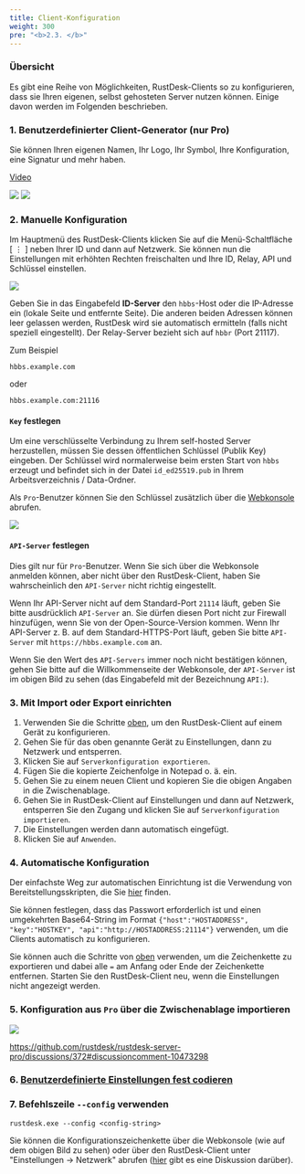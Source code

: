 ```yaml
---
title: Client-Konfiguration
weight: 300
pre: "<b>2.3. </b>"
---
```


### Übersicht

Es gibt eine Reihe von Möglichkeiten, RustDesk-Clients so zu konfigurieren, dass sie Ihren eigenen, selbst gehosteten Server nutzen können. Einige davon werden im Folgenden beschrieben.

### 1. Benutzerdefinierter Client-Generator (nur Pro)

Sie können Ihren eigenen Namen, Ihr Logo, Ihr Symbol, Ihre Konfiguration, eine Signatur und mehr haben.

[Video](https://twitter.com/rustdesk/status/1769171628426944539)

![](images/custom-client-qs.png)
![](images/web_console_custom_client_config.jpeg)

### 2. Manuelle Konfiguration

Im Hauptmenü des RustDesk-Clients klicken Sie auf die Menü-Schaltfläche [ &#8942; ] neben Ihrer ID und dann auf Netzwerk. Sie können nun die Einstellungen mit erhöhten Rechten freischalten und Ihre ID, Relay, API und Schlüssel einstellen.

![](/docs/en/self-host/client-configuration/images/network-config.png)

Geben Sie in das Eingabefeld **ID-Server** den `hbbs`-Host oder die IP-Adresse ein (lokale Seite und entfernte Seite). Die anderen beiden Adressen können leer gelassen werden, RustDesk wird sie automatisch ermitteln (falls nicht speziell eingestellt). Der Relay-Server bezieht sich auf `hbbr` (Port 21117).

Zum Beispiel

```nolang
hbbs.example.com
```

oder

```nolang
hbbs.example.com:21116
```

#### `Key` festlegen

Um eine verschlüsselte Verbindung zu Ihrem self-hosted Server herzustellen, müssen Sie dessen öffentlichen Schlüssel (Publik Key) eingeben. Der Schlüssel wird normalerweise beim ersten Start von `hbbs` erzeugt und befindet sich in der Datei `id_ed25519.pub` in Ihrem Arbeitsverzeichnis / Data-Ordner.

Als `Pro`-Benutzer können Sie den Schlüssel zusätzlich über die [Webkonsole](https://rustdesk.com/docs/de/self-host/rustdesk-server-pro/console/) abrufen.

![](/docs/en/self-host/rustdesk-server-pro/console/images/console-home.png?v2)

#### `API-Server` festlegen

Dies gilt nur für `Pro`-Benutzer. Wenn Sie sich über die Webkonsole anmelden können, aber nicht über den RustDesk-Client, haben Sie wahrscheinlich den `API-Server` nicht richtig eingestellt.

Wenn Ihr API-Server nicht auf dem Standard-Port `21114` läuft, geben Sie bitte ausdrücklich `API-Server` an. Sie dürfen diesen Port nicht zur Firewall hinzufügen, wenn Sie von der Open-Source-Version kommen.
Wenn Ihr API-Server z. B. auf dem Standard-HTTPS-Port läuft, geben Sie bitte `API-Server` mit `https://hbbs.example.com` an.

Wenn Sie den Wert des `API-Servers` immer noch nicht bestätigen können, gehen Sie bitte auf die Willkommenseite der Webkonsole, der `API-Server` ist im obigen Bild zu sehen (das Eingabefeld mit der Bezeichnung `API:`).

### 3. Mit Import oder Export einrichten

1. Verwenden Sie die Schritte [oben](https://rustdesk.com/docs/de/self-host/client-configuration/#manuelle-konfiguration), um den RustDesk-Client auf einem Gerät zu konfigurieren.
2. Gehen Sie für das oben genannte Gerät zu Einstellungen, dann zu Netzwerk und entsperren.
3. Klicken Sie auf `Serverkonfiguration exportieren`.
4. Fügen Sie die kopierte Zeichenfolge in Notepad o. ä. ein.
5. Gehen Sie zu einem neuen Client und kopieren Sie die obigen Angaben in die Zwischenablage.
6. Gehen Sie in RustDesk-Client auf Einstellungen und dann auf Netzwerk, entsperren Sie den Zugang und klicken Sie auf `Serverkonfiguration importieren`.
7. Die Einstellungen werden dann automatisch eingefügt.
8. Klicken Sie auf `Anwenden`.

### 4. Automatische Konfiguration

Der einfachste Weg zur automatischen Einrichtung ist die Verwendung von Bereitstellungsskripten, die Sie [hier](https://rustdesk.com/docs/de/self-host/client-deployment/) finden.

Sie können festlegen, dass das Passwort erforderlich ist und einen umgekehrten Base64-String im Format `{"host":"HOSTADDRESS", "key":"HOSTKEY", "api":"http://HOSTADDRESS:21114"}` verwenden, um die Clients automatisch zu konfigurieren.

Sie können auch die Schritte von [oben](https://rustdesk.com/docs/de/self-host/client-configuration/#mit-import-oder-export-einrichten) verwenden, um die Zeichenkette zu exportieren und dabei alle `=` am Anfang oder Ende der Zeichenkette entfernen. Starten Sie den RustDesk-Client neu, wenn die Einstellungen nicht angezeigt werden.

### 5. Konfiguration aus `Pro` über die Zwischenablage importieren

![](/docs/en/self-host/rustdesk-server-pro/console/images/console-home.png?v2)

https://github.com/rustdesk/rustdesk-server-pro/discussions/372#discussioncomment-10473298

### 6. [Benutzerdefinierte Einstellungen fest codieren](https://rustdesk.com/docs/de/self-host/client-configuration/hardcode-settings/)

### 7. Befehlszeile `--config` verwenden
`rustdesk.exe --config <config-string>`

Sie können die Konfigurationszeichenkette über die Webkonsole (wie auf dem obigen Bild zu sehen) oder über den RustDesk-Client unter "Einstellungen → Netzwerk" abrufen ([hier](https://github.com/rustdesk/rustdesk/discussions/7118) gibt es eine Diskussion darüber).
